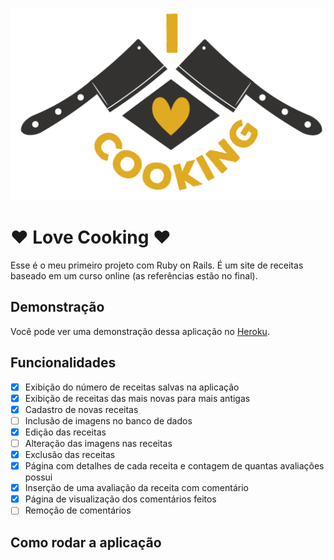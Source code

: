 ![Love Cooking! Seu livro de receitas online.](app/assets/images/logo.png)

# :heart: Love Cooking :heart:
Esse é o meu primeiro projeto com Ruby on Rails. É um site de receitas baseado em um curso online (as referências estão no final).

## Demonstração
Você pode ver uma demonstração dessa aplicação no [Heroku](https://receitasnet-paulaguedes.herokuapp.com/recipes).

## Funcionalidades
- [x] Exibição do número de receitas salvas na aplicação
- [x] Exibição de receitas das mais novas para mais antigas
- [x] Cadastro de novas receitas
- [ ] Inclusão de imagens no banco de dados
- [x] Edição das receitas
- [ ] Alteração das imagens nas receitas
- [x] Exclusão das receitas
- [x] Página com detalhes de cada receita e contagem de quantas avaliações possui
- [x] Inserção de uma avaliação da receita com comentário
- [x] Página de visualização dos comentários feitos
- [ ] Remoção de comentários
 
 ## Como rodar a aplicação
 